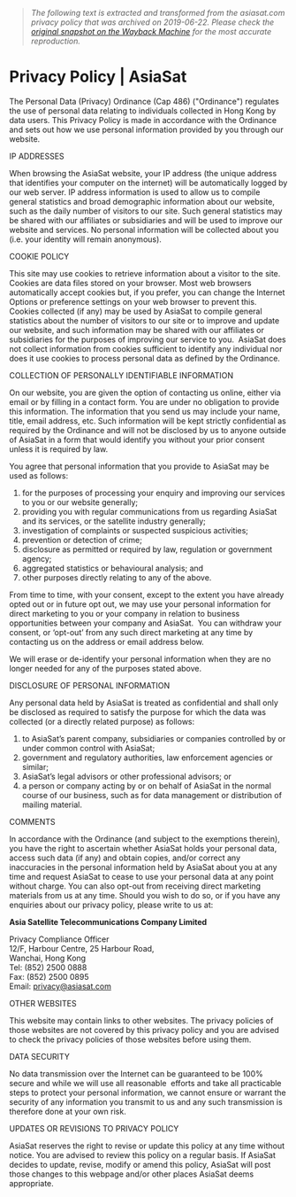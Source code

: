 > *The following text is extracted and transformed from the asiasat.com privacy policy that was archived on 2019-06-22. Please check the [original snapshot on the Wayback Machine](https://web.archive.org/web/20190622025057id_/https%3A//www.asiasat.com/privacy-policy) for the most accurate reproduction.*

# Privacy Policy | AsiaSat

The Personal Data (Privacy) Ordinance (Cap 486) ("Ordinance") regulates the use of personal data relating to individuals collected in Hong Kong by data users. This Privacy Policy is made in accordance with the Ordinance and sets out how we use personal information provided by you through our website.

IP ADDRESSES

When browsing the AsiaSat website, your IP address (the unique address that identifies your computer on the internet) will be automatically logged by our web server. IP address information is used to allow us to compile general statistics and broad demographic information about our website, such as the daily number of visitors to our site. Such general statistics may be shared with our affiliates or subsidiaries and will be used to improve our website and services. No personal information will be collected about you (i.e. your identity will remain anonymous).

COOKIE POLICY

This site may use cookies to retrieve information about a visitor to the site. Cookies are data files stored on your browser. Most web browsers automatically accept cookies but, if you prefer, you can change the Internet Options or preference settings on your web browser to prevent this. Cookies collected (if any) may be used by AsiaSat to compile general statistics about the number of visitors to our site or to improve and update our website, and such information may be shared with our affiliates or subsidiaries for the purposes of improving our service to you.  AsiaSat does not collect information from cookies sufficient to identify any individual nor does it use cookies to process personal data as defined by the Ordinance.

COLLECTION OF PERSONALLY IDENTIFIABLE INFORMATION

On our website, you are given the option of contacting us online, either via email or by filling in a contact form. You are under no obligation to provide this information. The information that you send us may include your name, title, email address, etc. Such information will be kept strictly confidential as required by the Ordinance and will not be disclosed by us to anyone outside of AsiaSat in a form that would identify you without your prior consent unless it is required by law.

You agree that personal information that you provide to AsiaSat may be used as follows:

  1. for the purposes of processing your enquiry and improving our services to you or our website generally;
  2. providing you with regular communications from us regarding AsiaSat and its services, or the satellite industry generally;
  3. investigation of complaints or suspected suspicious activities;
  4. prevention or detection of crime;
  5. disclosure as permitted or required by law, regulation or government agency;
  6. aggregated statistics or behavioural analysis; and
  7. other purposes directly relating to any of the above.



From time to time, with your consent, except to the extent you have already opted out or in future opt out, we may use your personal information for direct marketing to you or your company in relation to business opportunities between your company and AsiaSat.  You can withdraw your consent, or ‘opt-out’ from any such direct marketing at any time by contacting us on the address or email address below.

We will erase or de-identify your personal information when they are no longer needed for any of the purposes stated above.

DISCLOSURE OF PERSONAL INFORMATION

Any personal data held by AsiaSat is treated as confidential and shall only be disclosed as required to satisfy the purpose for which the data was collected (or a directly related purpose) as follows:

  1. to AsiaSat’s parent company, subsidiaries or companies controlled by or under common control with AsiaSat;
  2. government and regulatory authorities, law enforcement agencies or similar;
  3. AsiaSat’s legal advisors or other professional advisors; or
  4. a person or company acting by or on behalf of AsiaSat in the normal course of our business, such as for data management or distribution of mailing material.



COMMENTS

In accordance with the Ordinance (and subject to the exemptions therein), you have the right to ascertain whether AsiaSat holds your personal data, access such data (if any) and obtain copies, and/or correct any inaccuracies in the personal information held by AsiaSat about you at any time and request AsiaSat to cease to use your personal data at any point without charge. You can also opt-out from receiving direct marketing materials from us at any time. Should you wish to do so, or if you have any enquiries about our privacy policy, please write to us at:

**Asia Satellite Telecommunications Company Limited**

Privacy Compliance Officer  
12/F, Harbour Centre, 25 Harbour Road,  
Wanchai, Hong Kong  
Tel: (852) 2500 0888  
Fax: (852) 2500 0895  
Email: [privacy@asiasat.com](mailto:as-mkt@asiasat.com)

OTHER WEBSITES

This website may contain links to other websites. The privacy policies of those websites are not covered by this privacy policy and you are advised to check the privacy policies of those websites before using them.

DATA SECURITY

No data transmission over the Internet can be guaranteed to be 100% secure and while we will use all reasonable  efforts and take all practicable steps to protect your personal information, we cannot ensure or warrant the security of any information you transmit to us and any such transmission is therefore done at your own risk.

UPDATES OR REVISIONS TO PRIVACY POLICY

AsiaSat reserves the right to revise or update this policy at any time without notice. You are advised to review this policy on a regular basis. If AsiaSat decides to update, revise, modify or amend this policy, AsiaSat will post those changes to this webpage and/or other places AsiaSat deems appropriate.
